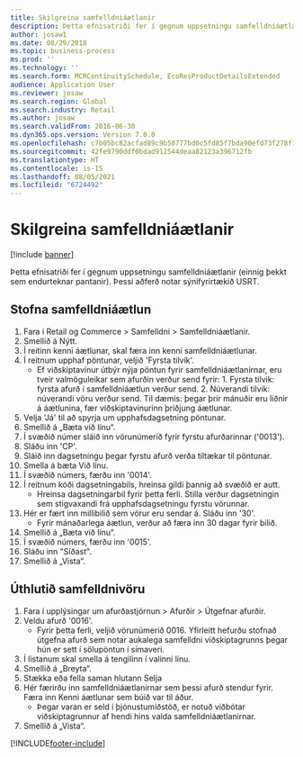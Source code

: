 ```yaml
---
title: Skilgreina samfelldniáætlanir
description: Þetta efnisatriði fer í gegnum uppsetningu samfelldniáætlanir (einnig þekkt sem endurteknar pantanir).
author: josaw1
ms.date: 08/29/2018
ms.topic: business-process
ms.prod: ''
ms.technology: ''
ms.search.form: MCRContinuitySchedule, EcoResProductDetailsExtended
audience: Application User
ms.reviewer: josaw
ms.search.region: Global
ms.search.industry: Retail
ms.author: josaw
ms.search.validFrom: 2016-06-30
ms.dyn365.ops.version: Version 7.0.0
ms.openlocfilehash: c7b05bc82acfad89c9b50777bd0c5fd85f7bda90efd73f278f122c9aa0d073df
ms.sourcegitcommit: 42fe9790ddf0bdad911544deaa82123a396712fb
ms.translationtype: HT
ms.contentlocale: is-IS
ms.lasthandoff: 08/05/2021
ms.locfileid: "6724492"
---
```

# <a name="define-continuity-schedules"></a>Skilgreina samfelldniáætlanir

[!include [banner](../includes/banner.md)]

Þetta efnisatriði fer í gegnum uppsetningu samfelldniáætlanir (einnig þekkt sem endurteknar pantanir). Þessi aðferð notar sýnifyrirtækið USRT.


## <a name="create-continuity-program"></a>Stofna samfelldniáætlun
1. Fara í Retail og Commerce > Samfelldni > Samfelldniáætlanir.
2. Smellið á Nýtt.
3. Í reitinn kenni áætlunar, skal færa inn kenni samfelldniáætlunar.
4. Í reitnum upphaf pöntunar, veljið 'Fyrsta tilvik'.
    * Ef viðskiptavinur útbýr nýja pöntun fyrir samfelldniáætlanirnar, eru tveir valmöguleikar sem afurðin verður send fyrir: 1. Fyrsta tilvik: fyrsta afurð í samfelldniáætlun verður send.  2. Núverandi tilvik: núverandi vöru verður send. Til dæmis: þegar þrír mánuðir eru liðnir á áætlunina, fær viðskiptavinurinn þriðjung áætlunar.  
5. Velja 'Já' til að spyrja um upphafsdagsetning pöntunar.
6. Smellið á „Bæta við línu“.
7. Í svæðið númer sláið inn vörunúmerið fyrir fyrstu afurðarinnar ('0013').
8. Sláðu inn 'CP'.
9. Sláið inn dagsetningu þegar fyrstu afurð verða tiltækar til pöntunar.
10. Smella á bæta Við línu.
11. Í svæðið númers, færðu inn '0014'.
12. Í reitnum kóði dagsetningabils, hreinsa gildi þannig að svæðið er autt.
    * Hreinsa dagsetningarbil fyrir þetta ferli. Stilla verður dagsetningin sem stigvaxandi frá upphafsdagsetningu fyrstu vörunnar.  
13. Hér er fært inn millibilið sem vörur eru sendar á. Sláðu inn '30'.
    * Fyrir mánaðarlega áætlun, verður að færa inn 30 dagar fyrir bilið.  
14. Smellið á „Bæta við línu“.
15. Í svæðið númers, færðu inn '0015'.
16. Sláðu inn "Síðast".
17. Smellið á „Vista“.

## <a name="assign-to-continuity-item"></a>Úthlutið samfelldnivöru
1. Fara í upplýsingar um afurðastjórnun > Afurðir > Útgefnar afurðir.
2. Veldu afurð '0016'.
    * Fyrir þetta ferli, veljið vörunúmerið 0016. Yfirleitt hefurðu stofnað útgefna afurð sem notar aukalega samfelldni viðskiptagrunns þegar hún er sett í sölupöntun í símaveri.  
3. Í listanum skal smella á tengilinn í valinni línu.
4. Smellið á „Breyta“.
5. Stækka eða fella saman hlutann Selja
6. Hér færirðu inn samfelldniáætlanirnar sem þessi afurð stendur fyrir. Færa inn Kenni áætlunar sem búið var til áður.
    * Þegar varan er seld í þjónustumiðstöð, er notuð viðbótar viðskiptagrunnur af hendi hins valda samfelldniáætlanirnar.  
7. Smellið á „Vista“.



[!INCLUDE[footer-include](../../includes/footer-banner.md)]